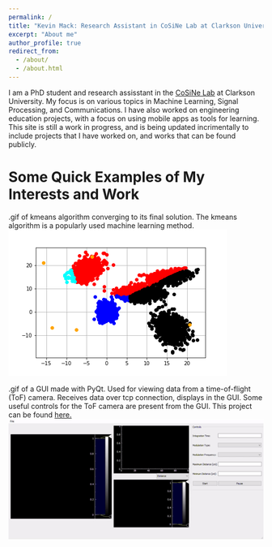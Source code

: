 ```yaml
---
permalink: /
title: "Kevin Mack: Research Assistant in CoSiNe Lab at Clarkson University"
excerpt: "About me"
author_profile: true
redirect_from: 
  - /about/
  - /about.html
---
```


I am a PhD student and research assisstant in the <a href="https://cosine.clarkson.edu/">CoSiNe Lab</a> at Clarkson University. My focus is on various topics in Machine Learning, Signal Processing, and Communications. I have also worked on engineering education projects, with a focus on using mobile apps as tools for learning. This site is still a work in progress, and is being updated incrimentally to include projects that I have worked on, and works that can be found publicly.


Some Quick Examples of My Interests and Work
======

.gif of kmeans algorithm converging to its final solution. The kmeans algorithm is a popularly used machine learning method.
![kmeans](files/kmeans_gif.gif)

.gif of a GUI made with PyQt. Used for viewing data from a time-of-flight (ToF) camera. Receives data over tcp connection, displays in the GUI. Some useful controls for the ToF camera are present from the GUI. This project can be found <a href="https://github.com/mackkv/CaptureGUI">here.</a>
![gui](files/gui_gif.gif)